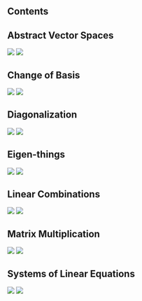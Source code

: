 ## Contents

## Abstract Vector Spaces

![](/img/cartoons/math136/math-136-abstract-vector-space-1.png)
![](/img/cartoons/math136/math-136-abstract-vector-space-2.png)

## Change of Basis

![](/img/cartoons/math136/math-136-basis-change-1.png)
![](/img/cartoons/math136/math-136-basis-change-2.png)

## Diagonalization

![](/img/cartoons/math136/math-136-diagonalization-1.png)
![](/img/cartoons/math136/math-136-diagonalization-2.png)

## Eigen-things

![](/img/cartoons/math136/math-136-eigenvectorsvalues-1.png)
![](/img/cartoons/math136/math-136-eigenvectorsvalues-2.png)

## Linear Combinations

![](/img/cartoons/math136/math-136-linear-combinations-1.png)
![](/img/cartoons/math136/math-136-linear-combinations-2.png)

## Matrix Multiplication

![](/img/cartoons/math136/math-136-matrix-mult-1.jpg)
![](/img/cartoons/math136/math-136-matrix-mult-2.jpg)

## Systems of Linear Equations

![](/img/cartoons/math136/math-136-systems-le-1.jpg)
![](/img/cartoons/math136/math-136-systems-le-2.jpg)
